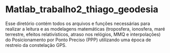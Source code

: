 # Matlab_trabalho2_thiago_geodesia
Esse diretório contém todos os arquivos e funções necessárias para realizar a leitura e as modelagens matemáticas 
(troposfera, ionosfera, maré terrestre, efeitos relativísticos, atraso nos relógios, MMQ e interpolações)
do Posicionamento por Ponto Preciso (PPP) utilizando uma época de restreio da constelação GPS.
